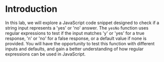 # Introduction

In this lab, we will explore a JavaScript code snippet designed to check if a string input represents a 'yes' or 'no' answer. The `yesNo` function uses regular expressions to test if the input matches 'y' or 'yes' for a true response, 'n' or 'no' for a false response, or a default value if none is provided. You will have the opportunity to test this function with different inputs and defaults, and gain a better understanding of how regular expressions can be used in JavaScript.
